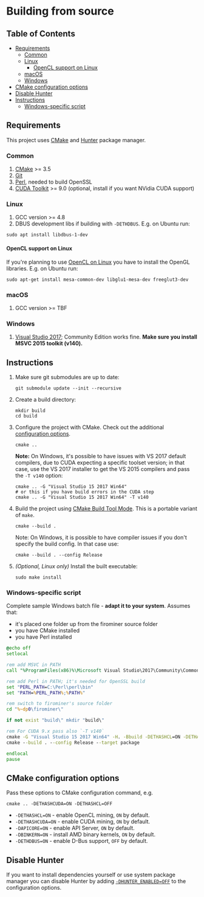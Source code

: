 # Building from source

## Table of Contents

* [Requirements](#requirements)
    * [Common](#common)
    * [Linux](#linux)
        * [OpenCL support on Linux](#opencl-support-on-linux)
    * [macOS](#macos)
    * [Windows](#windows)
* [CMake configuration options](#cmake-configuration-options)
* [Disable Hunter](#disable-hunter)
* [Instructions](#instructions)
    * [Windows-specific script](#windows-specific-script)


## Requirements

This project uses [CMake] and [Hunter] package manager.

### Common

1. [CMake] >= 3.5
2. [Git](https://git-scm.com/downloads)
3. [Perl](https://www.perl.org/get.html), needed to build OpenSSL
4. [CUDA Toolkit](https://developer.nvidia.com/cuda-downloads) >= 9.0 (optional, install if you want NVidia CUDA support)

### Linux

1. GCC version >= 4.8
2. DBUS development libs if building with `-DETHDBUS`. E.g. on Ubuntu run:

```shell
sudo apt install libdbus-1-dev
```

#### OpenCL support on Linux

If you're planning to use [OpenCL on Linux](https://github.com/ruslo/hunter/wiki/pkg.opencl#pitfalls)
you have to install the OpenGL libraries. E.g. on Ubuntu run:

```shell
sudo apt-get install mesa-common-dev libglu1-mesa-dev freeglut3-dev
```

### macOS

1. GCC version >= TBF

### Windows

1. [Visual Studio 2017](https://www.visualstudio.com/downloads/); Community Edition works fine. **Make sure you install MSVC 2015 toolkit (v140).**

## Instructions

1. Make sure git submodules are up to date:

    ```shell
    git submodule update --init --recursive
    ```

2. Create a build directory:

    ```shell
    mkdir build
    cd build
    ```

3. Configure the project with CMake. Check out the additional [configuration options](#cmake-configuration-options).

    ```shell
    cmake ..
    ```

    **Note:** On Windows, it's possible to have issues with VS 2017 default compilers, due to CUDA expecting a specific toolset version; in that case, use the VS 2017 installer to get the VS 2015 compilers and pass the `-T v140` option:

    ```shell
    cmake .. -G "Visual Studio 15 2017 Win64"
    # or this if you have build errors in the CUDA step
    cmake .. -G "Visual Studio 15 2017 Win64" -T v140
    ```

4. Build the project using [CMake Build Tool Mode]. This is a portable variant of `make`.

    ```shell
    cmake --build .
    ```

    Note: On Windows, it is possible to have compiler issues if you don't specify the build config. In that case use:

    ```shell
    cmake --build . --config Release
    ```

5. _(Optional, Linux only)_ Install the built executable:

    ```shell
    sudo make install
    ```

### Windows-specific script

Complete sample Windows batch file - **adapt it to your system**. Assumes that:

* it's placed one folder up from the firominer source folder
* you have CMake installed
* you have Perl installed

```bat
@echo off
setlocal

rem add MSVC in PATH
call "%ProgramFiles(x86)%\Microsoft Visual Studio\2017\Community\Common7\Tools\VsMSBuildCmd.bat"

rem add Perl in PATH; it's needed for OpenSSL build
set "PERL_PATH=C:\Perl\perl\bin"
set "PATH=%PERL_PATH%;%PATH%"

rem switch to firominer's source folder
cd "%~dp0\firominer\"

if not exist "build\" mkdir "build\"

rem For CUDA 9.x pass also `-T v140`
cmake -G "Visual Studio 15 2017 Win64" -H. -Bbuild -DETHASHCL=ON -DETHASHCUDA=ON -DAPICORE=ON ..
cmake --build . --config Release --target package

endlocal
pause
```

## CMake configuration options

Pass these options to CMake configuration command, e.g.

```shell
cmake .. -DETHASHCUDA=ON -DETHASHCL=OFF
```

* `-DETHASHCL=ON` - enable OpenCL mining, `ON` by default.
* `-DETHASHCUDA=ON` - enable CUDA mining, `ON` by default.
* `-DAPICORE=ON` - enable API Server, `ON` by default.
* `-DBINKERN=ON` - install AMD binary kernels, `ON` by default.
* `-DETHDBUS=ON` - enable D-Bus support, `OFF` by default.

## Disable Hunter

If you want to install dependencies yourself or use system package manager you can disable Hunter by adding
[`-DHUNTER_ENABLED=OFF`](https://docs.hunter.sh/en/latest/reference/user-variables.html#hunter-enabled)
to the configuration options.


[CMake]: https://cmake.org/
[CMake Build Tool Mode]: https://cmake.org/cmake/help/latest/manual/cmake.1.html#build-tool-mode
[Hunter]: https://docs.hunter.sh/
